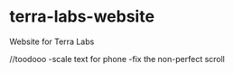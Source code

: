 # terra-labs-website
Website for Terra Labs

//toodooo
-scale text for phone
-fix the non-perfect scroll